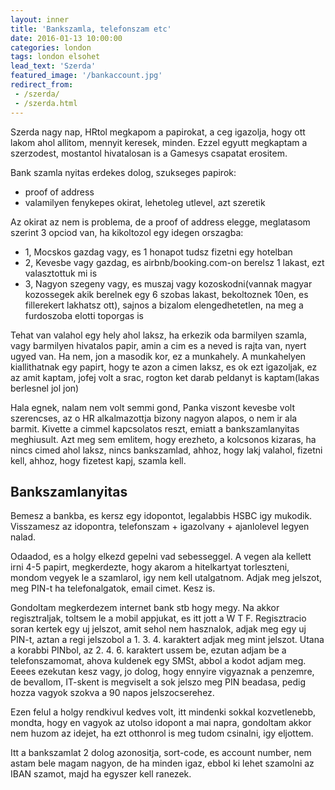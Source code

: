 ```yaml
---
layout: inner
title: 'Bankszamla, telefonszam etc'
date: 2016-01-13 10:00:00
categories: london
tags: london elsohet
lead_text: 'Szerda'
featured_image: '/bankaccount.jpg'
redirect_from:
 - /szerda/
 - /szerda.html
---
```


Szerda nagy nap, HRtol megkapom a papirokat, a ceg igazolja, hogy ott lakom ahol allitom, mennyit keresek, minden. Ezzel egyutt megkaptam a szerzodest, mostantol hivatalosan is a Gamesys csapatat erositem.

Bank szamla nyitas erdekes dolog, szukseges papirok:
 - proof of address
 - valamilyen fenykepes okirat, lehetoleg utlevel, azt szeretik

Az okirat az nem is problema, de a proof of address elegge, meglatasom szerint 3 opciod van, ha kikoltozol egy idegen orszagba:
 - 1, Mocskos gazdag vagy, es 1 honapot tudsz fizetni egy hotelban
 - 2, Kevesbe vagy gazdag, es airbnb/booking.com-on berelsz 1 lakast, ezt valasztottuk mi is
 - 3, Nagyon szegeny vagy, es muszaj vagy kozoskodni(vannak magyar kozossegek akik berelnek egy 6 szobas lakast, bekoltoznek 10en, es fillerekert lakhatsz ott), sajnos a bizalom elengedhetetlen, na meg a furdoszoba elotti toporgas is

Tehat van valahol egy hely ahol laksz, ha erkezik oda barmilyen szamla, vagy barmilyen hivatalos papir, amin a cim es a neved is rajta van, nyert ugyed van. Ha nem, jon a masodik kor, ez a munkahely.
A munkahelyen kiallithatnak egy papirt, hogy te azon a cimen laksz, es ok ezt igazoljak, ez az amit kaptam, jofej volt a srac, rogton ket darab peldanyt is kaptam(lakas berlesnel jol jon)

Hala egnek, nalam nem volt semmi gond, Panka viszont kevesbe volt szerencses, az o HR alkalmazottja bizony nagyon alapos, o nem ir ala barmit. Kivette a cimmel kapcsolatos reszt, emiatt a bankszamlanyitas meghiusult.
Azt meg sem emlitem, hogy erezheto, a kolcsonos kizaras, ha nincs cimed ahol laksz, nincs bankszamlad, ahhoz, hogy lakj valahol, fizetni kell, ahhoz, hogy fizetest kapj, szamla kell.

## Bankszamlanyitas

Bemesz a bankba, es kersz egy idopontot, legalabbis HSBC igy mukodik. Visszamesz az idopontra, telefonszam + igazolvany + ajanlolevel legyen nalad.

Odaadod, es a holgy elkezd gepelni vad sebesseggel. A vegen ala kellett irni 4-5 papirt, megkerdezte, hogy akarom a hitelkartyat torleszteni, mondom vegyek le a szamlarol, igy nem kell utalgatnom.
Adjak meg jelszot, meg PIN-t ha telefonalgatok, email cimet. Kesz is.

Gondoltam megkerdezem internet bank stb hogy megy. Na akkor regisztraljak, toltsem le a mobil appjukat, es itt jott a W T F. 
Regisztracio soran kertek egy uj jelszot, amit sehol nem hasznalok, adjak meg egy uj PIN-t, aztan a regi jelszobol a 1. 3. 4. karaktert adjak meg mint jelszot. 
Utana a korabbi PINbol, az 2. 4. 6. karaktert ussem be, ezutan adjam be a telefonszamomat, ahova kuldenek egy SMSt, abbol a kodot adjam meg.
Eeees ezekutan kesz vagy, jo dolog, hogy ennyire vigyaznak a penzemre, de bevallom, IT-skent is megviselt a sok jelszo meg PIN beadasa, pedig hozza vagyok szokva a 90 napos jelszocserehez. 

Ezen felul a holgy rendkivul kedves volt, itt mindenki sokkal kozvetlenebb, mondta, hogy en vagyok az utolso idopont a mai napra, gondoltam akkor nem huzom az idejet, ha ezt otthonrol is meg tudom csinalni, igy eljottem.

Itt a bankszamlat 2 dolog azonositja, sort-code, es account number, nem astam bele magam nagyon, de ha minden igaz, ebbol ki lehet szamolni az IBAN szamot, majd ha egyszer kell ranezek.

